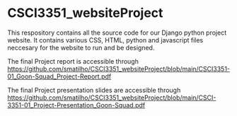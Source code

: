 # CSCI3351_websiteProject

This respository contains all the source code for our Django python project website. It contains various CSS, HTML, python and javascript files neccesary for the website to run and be designed.

The final Project report is accessible through https://github.com/smatilho/CSCI3351_websiteProject/blob/main/CSCI3351-01_Goon-Squad_Project-Report.pdf

The final Project presentation slides are accessible through https://github.com/smatilho/CSCI3351_websiteProject/blob/main/CSCI-3351-01_Project-Presentation_Goon-Squad.pdf
